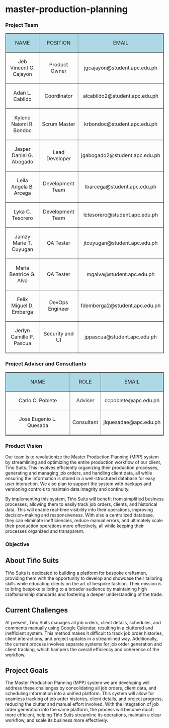# master-production-planning

### Project Team
<table border="1" width="70%" align="center">
	<tr>
		<td bgcolor="lightblue"><p style="text-align:center;">NAME</p></td>
    <td bgcolor="lightblue"><p style="text-align:center;">POSITION</p></td>
		<td bgcolor="lightblue"><p style="text-align:center;">EMAIL</p></td>
	</tr>
	<tr>
		<td><p style="text-align:center;">Jeb Vincent G. Cajayon</p></td>
    <td><p style="text-align:center;">Product Owner</p></td>
		<td><p style="text-align:center;">jgcajayon@student.apc.edu.ph</p></td>
	</tr>
  <tr>
		<td><p style="text-align:center;">Adan L. Cabildo</p></td>
    <td><p style="text-align:center;">Coordinator</p></td>
		<td><p style="text-align:center;">alcabildo2@student.apc.edu.ph</p></td>
	</tr>
  <tr>
		<td><p style="text-align:center;">Kylene Naiomi R. Bondoc</p></td>
    <td><p style="text-align:center;">Scrum Master</p></td>
		<td><p style="text-align:center;">krbondoc@student.apc.edu.ph</p></td>
	</tr>
  <tr>
		<td><p style="text-align:center;">Jasper Daniel G. Abogado</p></td>
    <td><p style="text-align:center;">Lead Developer</p></td>
		<td><p style="text-align:center;">jgabogado2@student.apc.edu.ph</p></td>
	</tr>
  <tr>
		<td><p style="text-align:center;">Leila Angela B. Arcega</p></td>
    <td><p style="text-align:center;">Development Team</p></td>
		<td><p style="text-align:center;">lbarcega@student.apc.edu.ph</p></td>
	</tr>
  <tr>
		<td><p style="text-align:center;">Lyka C. Tesorero</p></td>
    <td><p style="text-align:center;">Development Team</p></td>
		<td><p style="text-align:center;">lctesorero@student.apc.edu.ph</p></td>
	</tr>
  <tr>
		<td><p style="text-align:center;">Jamzy Marie T. Cuyugan</p></td>
    <td><p style="text-align:center;">QA Tester</p></td>
		<td><p style="text-align:center;">jtcuyugan@student.apc.edu.ph</p></td>
	</tr>
  <tr>
		<td><p style="text-align:center;">Maria Beatrice G. Alva</p></td>
    <td><p style="text-align:center;">QA Tester</p></td>
		<td><p style="text-align:center;">mgalva@student.apc.edu.ph</p></td>
	</tr>
  <tr>
		<td><p style="text-align:center;">Felix Miguel D. Emberga</p></td>
    <td><p style="text-align:center;">DevOps Engineer</p></td>
		<td><p style="text-align:center;">fdemberga2@student.apc.edu.ph</p></td>
	</tr>
  <tr>
		<td><p style="text-align:center;">Jerlyn Camille P. Pascua</p></td>
    <td><p style="text-align:center;">Security and UI</p></td>
		<td><p style="text-align:center;">jppascua@student.apc.edu.ph</p></td>
	</tr>
</table>

### Project Adviser and Consultants

<table border="1" width="70%" align="center">
	<tr>
		<td bgcolor="lightblue"><p style="text-align:center;">NAME</p></td>
    <td bgcolor="lightblue"><p style="text-align:center;">ROLE</p></td>
		<td bgcolor="lightblue"><p style="text-align:center;">EMAIL</p></td>
	</tr>
	<tr>
		<td><p style="text-align:center;">Carlo C. Poblete</p></td>
    <td><p style="text-align:center;">Adviser</p></td>
		<td><p style="text-align:center;">ccpoblete@apc.edu.ph</p></td>
	</tr>
  <tr>
		<td><p style="text-align:center;">Jose Eugenio L. Quesada</p></td>
    <td><p style="text-align:center;">Consultant</p></td>
		<td><p style="text-align:center;">jlquesadae@apc.edu.ph</p></td>
	</tr>
</table>

### Product Vision
Our team is to revolutionize the Master Production Planning (MPP) system by streamlining and optimizing the entire production workflow of our client, Tiño Suits. This involves efficiently organizing their production processes, generating and managing job orders, and handling client data, all while ensuring the information is stored in a well-structured database for easy user interaction. We also plan to support the system with backups and versioning controls to maintain data integrity and continuity.

By implementing this system, Tiño Suits will benefit from simplified business processes, allowing them to easily track job orders, clients, and historical data. This will enable real-time visibility into their operations, improving decision-making and responsiveness. With also a centralized database, they can eliminate inefficiencies, reduce manual errors, and ultimately scale their production operations more effectively, all while keeping their processes organized and transparent.

### Objective
## About Tiño Suits
Tiño Suits is dedicated to building a platform for bespoke craftsmen, providing them with the opportunity to develop and showcase their tailoring skills while educating clients on the art of bespoke fashion. Their mission is to bring bespoke tailoring to a broader audience by maintaining high craftsmanship standards and fostering a deeper understanding of the trade.

## Current Challenges
At present, Tiño Suits manages all job orders, client details, schedules, and comments manually using Google Calendar, resulting in a cluttered and inefficient system. This method makes it difficult to track job order histories, client interactions, and project updates in a streamlined way. Additionally, the current process involves separate systems for job order generation and client tracking, which hampers the overall efficiency and coherence of the workflow.

## Project Goals
The Master Production Planning (MPP) system we are developing will address these challenges by consolidating all job orders, client data, and scheduling information into a unified platform. This system will allow for seamless tracking of job order histories, client details, and project progress, reducing the clutter and manual effort involved. With the integration of job order generation into the same platform, the process will become much more efficient, helping Tiño Suits streamline its operations, maintain a clear workflow, and scale its business more effectively.
